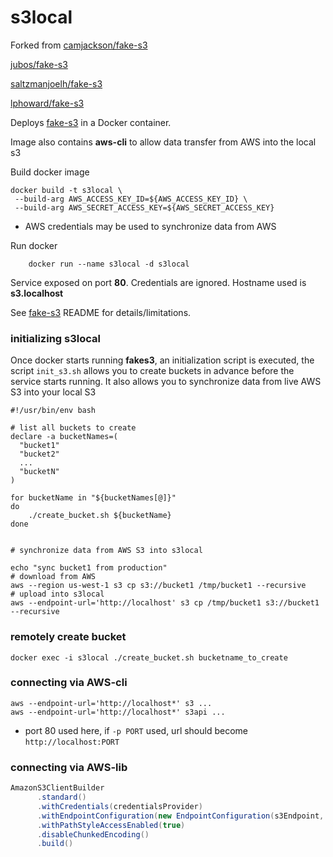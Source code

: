 s3local
=======

Forked from [camjackson/fake-s3](https://github.com/camjackson/fake-s3)

[jubos/fake-s3](https://github.com/jubos/fake-s3/)

[saltzmanjoelh/fake-s3](https://github.com/saltzmanjoelh/fake-s3)

[lphoward/fake-s3](https://github.com/lphoward/fake-s3/)

Deploys [fake-s3](https://github.com/jubos/fake-s3) in a Docker container.

Image also contains **aws-cli** to allow data transfer from AWS into the local s3

Build docker image

    docker build -t s3local \
     --build-arg AWS_ACCESS_KEY_ID=${AWS_ACCESS_KEY_ID} \
     --build-arg AWS_SECRET_ACCESS_KEY=${AWS_SECRET_ACCESS_KEY}

* AWS credentials may be used to synchronize data from AWS


Run docker

        docker run --name s3local -d s3local

Service exposed on port **80**.  Credentials are ignored.
Hostname used is **s3.localhost**

See [fake-s3](https://github.com/jubos/fake-s3) README for details/limitations.


### initializing s3local
Once docker starts running **fakes3**, an initialization script is executed,
the script `init_s3.sh` allows you to create buckets in advance before the service starts running.
It also allows you to synchronize data from live AWS S3 into your local S3
```
#!/usr/bin/env bash

# list all buckets to create
declare -a bucketNames=(
  "bucket1"
  "bucket2"
  ...
  "bucketN"
)

for bucketName in "${bucketNames[@]}"
do
    ./create_bucket.sh ${bucketName}
done


# synchronize data from AWS S3 into s3local

echo "sync bucket1 from production"
# download from AWS
aws --region us-west-1 s3 cp s3://bucket1 /tmp/bucket1 --recursive
# upload into s3local
aws --endpoint-url='http://localhost' s3 cp /tmp/bucket1 s3://bucket1 --recursive

``` 

### remotely create bucket
    docker exec -i s3local ./create_bucket.sh bucketname_to_create

### connecting via AWS-cli
    aws --endpoint-url='http://localhost*' s3 ...
    aws --endpoint-url='http://localhost*' s3api ...
* port 80 used here, if `-p PORT` used, url should become `http://localhost:PORT`

### connecting via AWS-lib

```scala
AmazonS3ClientBuilder
      .standard()
      .withCredentials(credentialsProvider)
      .withEndpointConfiguration(new EndpointConfiguration(s3Endpoint, regionName))
      .withPathStyleAccessEnabled(true)
      .disableChunkedEncoding()
      .build()
```